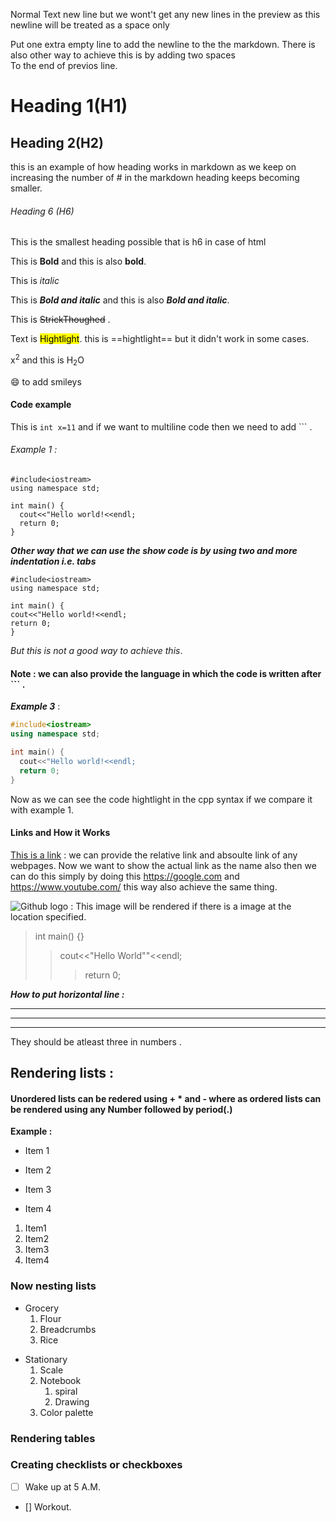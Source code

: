 Normal Text 
new line but we wont't get any new lines in the preview as this newline will be treated as a space only 

Put one extra empty line to add the newline to the the markdown.
There is also other way to achieve this is by adding two spaces  
To the end of previos line.

# Heading 1(H1)

## Heading 2(H2)

this is an example of how heading works in markdown as we keep on increasing the number of # in the markdown heading keeps becoming smaller.
###### Heading 6 (H6)
This is the smallest heading possible that is h6 in case of html

This is **Bold** and this is also __bold__.

This is _italic_ 

This is ***Bold and italic*** and this is also __*Bold and italic*__.

This is ~~StrickThoughed~~ .

Text is <mark>Hightlight</mark>. this is ==hightlight== but it didn't work in some cases.

x<sup>2</sup> and this is H<sub>2</sub>O

:smile: to add smileys

#### Code example 
This is `int x=11` and if we want to multiline code then we need to add ``` .
###### Example 1 :
```
#include<iostream>
using namespace std;

int main() {
  cout<<"Hello world!<<endl;
  return 0;
}
```
***Other way that we can use the show code is by using two and more indentation i.e. tabs***

    #include<iostream>
    using namespace std;

    int main() {
    cout<<"Hello world!<<endl;
    return 0;
    }
_But this is not a good way to achieve this_.

#### Note : we can also provide the language in which the code is written after ``` .
***_Example 3_*** : 

```cpp
#include<iostream>
using namespace std;

int main() {
  cout<<"Hello world!<<endl;
  return 0;
}
```
Now as we can see the code hightlight in the cpp syntax if we compare it with example 1.

#### Links and How it Works

[This is a link](https://github.com/) : we can provide the relative link and absoulte link of any webpages. Now we want to show the actual link as the name also then we can do this simply by doing this <https://google.com>  and https://www.youtube.com/ this way also achieve the same thing.

![Github logo](https://github.com/) : This image will be rendered if there is a image at the location specified.

> int main() {}
>>cout<<"Hello World""<<endl;
>>>return 0;

***How to put horizontal line :***

---
***
___

They should be atleast three in numbers .

## Rendering lists : 
#### Unordered lists can be redered using + * and - where as ordered lists can be rendered using any Number followed by period(.)

****Example :****
- Item 1
+ Item 2
* Item 3
- Item 4

1. Item1
2. Item2
2. Item3
1. Item4

### Now nesting lists

* Grocery
  1. Flour
  2. Breadcrumbs
  2. Rice
- Stationary
  1. Scale
  1. Notebook
      1. spiral
      1. Drawing
  1. Color palette

### Rendering tables





### Creating checklists or checkboxes

- [ ] Wake up at 5 A.M.
- [] Workout.
